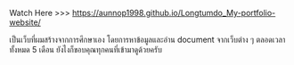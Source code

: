 Watch Here >>> https://aunnop1998.github.io/Longtumdo_My-portfolio-website/

เป็นเว็บที่ผมสร้างจากการศึกษาเอง โดยการหาข้อมูลและอ่าน document จากเว็บต่าง ๆ ตลอดเวลาทั้งหมด 5 เดือน ยังไงก็ขอบคุณทุกคนที่เข้ามาดูด้วยครับ
